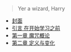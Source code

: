 > Yer a wizard, Harry

* [封面](/)
* [引言 在开始学习之前](index.md)
* [第一章 魔咒概论](1_base.md)
* [第二章 定义与变化](2_define_and_change.md)